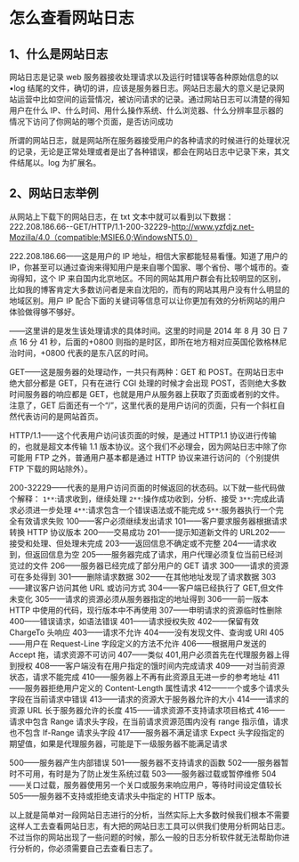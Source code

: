 # 怎么查看网站日志

## 1、什么是网站日志
网站日志是记录 web 服务器接收处理请求以及运行时错误等各种原始信息的以•log 结尾的文件，确切的讲，应该是服务器日志。网站日志最大的意义是记录网站运营中比如空间的运营情况，被访问请求的记录。通过网站日志可以清楚的得知用户在什么 IP、什么时间、用什么操作系统、什么浏览器、什么分辨率显示器的情况下访问了你网站的哪个页面，是否访问成功

所谓的网站日志，就是网站所在服务器接受用户的各种请求的时候进行的处理状况的记录，无论是正常处理或者是出了各种错误，都会在网站日志中记录下来，其文件结尾以。log 为扩展名。

## 2、网站日志举例
从网站上下载下的网站日志，在 txt 文本中就可以看到以下数据：
222.208.186.66--GET/HTTP/1.1-200-32229-http://www.yzfdjz.net-Mozilla/4.0（compatible;MSIE6.0;WindowsNT5.0）

222.208.186.66——这是用户的 IP 地址，相信大家都能轻易看懂。知道了用户的 IP，你甚至可以通过查询来得知用户是来自哪个国家、哪个省份、哪个城市的。查询得知，这个 IP 来自国内北京地区。不同的网站其用户群会有比较明显的区别，比如我的博客肯定大多数访问者是来自沈阳的，而有的网站其用户没有什么明显的地域区别。用户 IP 配合下面的关键词等信息可以让你更加有效的分析网站的用户体验做得够不够好。

——这里讲的是发生该处理请求的具体时间。这里的时间是 2014 年 8 月 30 日 7 点 16 分 41 秒，后面的+0800 则指的是时区，即所在地方相对应英国伦敦格林尼治时间，+0800 代表的是东八区的时间。

GET——这是服务器的处理动作，一共只有两种：GET 和 POST。在网站日志中绝大部分都是 GET，只有在进行 CGI 处理的时候才会出现 POST，否则绝大多数时间服务器的响应都是 GET，也就是用户从服务器上获取了页面或者别的文件。注意了，GET 后面还有一个“/”，这里代表的是用户访问的页面，只有一个斜杠自然代表访问的是网站首页。

HTTP/1.1——这个代表用户访问该页面的时候，是通过 HTTP1.1 协议进行传输的，也就是超文本传输 1.1 版本协议。这个我们不必理会，因为网站日志中除了你可能用 FTP 之外，普通用户基本都是通过 HTTP 协议来进行访问的（个别提供 FTP 下载的网站除外）。

200-32229——代表的是用户访问页面的时候返回的状态码。以下就一些代码做个解释：
`1**`:请求收到，继续处理 `2**`:操作成功收到，分析、接受 `3**`:完成此请求必须进一步处理 `4**`:请求包含一个错误语法或不能完成 `5**`:服务器执行一个完全有效请求失败
100——客户必须继续发出请求 101——客户要求服务器根据请求转换 HTTP 协议版本
200——交易成功 201——提示知道新文件的 URL202——接受和处理、但处理未完成 203——返回信息不确定或不完整 204——请求收到，但返回信息为空 205——服务器完成了请求，用户代理必须复位当前已经浏览过的文件 206——服务器已经完成了部分用户的 GET 请求
300——请求的资源可在多处得到 301——删除请求数据 302——在其他地址发现了请求数据 303——建议客户访问其他 URL 或访问方式 304——客户端已经执行了 GET,但文件未变化 305——请求的资源必须从服务器指定的地址得到 306——前一版本 HTTP 中使用的代码，现行版本中不再使用 307——申明请求的资源临时性删除
400——错误请求，如语法错误
401——请求授权失败
402——保留有效 ChargeTo 头响应
403——请求不允许
404——没有发现文件、查询或 URl
405——用户在 Request-Line 字段定义的方法不允许
406——根据用户发送的 Accept 拖，请求资源不可访问
407——类似 401,用户必须首先在代理服务器上得到授权
408——客户端没有在用户指定的饿时间内完成请求
409——对当前资源状态，请求不能完成
410——服务器上不再有此资源且无进一步的参考地址
411——服务器拒绝用户定义的 Content-Length 属性请求
412——一个或多个请求头字段在当前请求中错误
413——请求的资源大于服务器允许的大小
414——请求的资源 URL 长于服务器允许的长度
415——请求资源不支持请求项目格式
416——请求中包含 Range 请求头字段，在当前请求资源范围内没有 range 指示值，请求也不包含 If-Range 请求头字段
417——服务器不满足请求 Expect 头字段指定的期望值，如果是代理服务器，可能是下一级服务器不能满足请求

500——服务器产生内部错误 501——服务器不支持请求的函数 502——服务器暂时不可用，有时是为了防止发生系统过载 503——服务器过载或暂停维修 504——关口过载，服务器使用另一个关口或服务来响应用户，等待时间设定值较长 505——服务器不支持或拒绝支请求头中指定的 HTTP 版本。

以上就是简单对一段网站日志进行的分析，当然实际上大多数时候我们根本不需要这样人工去查看网站日志，有大把的网站日志工具可以供我们使用分析网站日志。不过当你的网站出现了一些问题的时候，那么一般的日志分析软件就无法帮助你进行分析的，你必须需要自己去查看日志了。